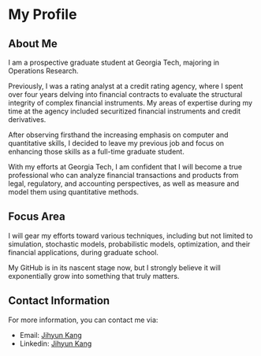 # My Profile

## About Me

I am a prospective graduate student at Georgia Tech, majoring in Operations Research.

Previously, I was a rating analyst at a credit rating agency, where I spent over four years delving into financial contracts to evaluate the structural integrity of complex financial instruments. My areas of expertise during my time at the agency included securitized financial instruments and credit derivatives.

After observing firsthand the increasing emphasis on computer and quantitative skills, I decided to leave my previous job and focus on enhancing those skills as a full-time graduate student.

With my efforts at Georgia Tech, I am confident that I will become a true professional who can analyze financial transactions and products from legal, regulatory, and accounting perspectives, as well as measure and model them using quantitative methods.

## Focus Area

I will gear my efforts toward various techniques, including but not limited to simulation, stochastic models, probabilistic models, optimization, and their financial applications, during graduate school.

My GitHub is in its nascent stage now, but I strongly believe it will exponentially grow into something that truly matters.

## Contact Information

For more information, you can contact me via:

+ Email: [Jihyun Kang](jihyun.kang.0110@gmail.com, "jihyun.kang.0110@gmail.com")
+ Linkedin: [Jihyun Kang](https://www.linkedin.com/in/jihyunkang0195/, "linkedin profile")
